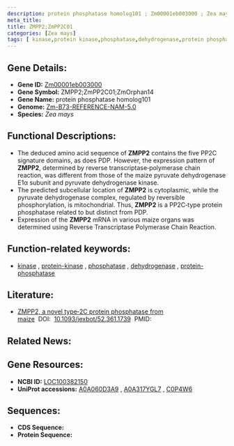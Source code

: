 ```yaml
---
description: protein phosphatase homolog101 ; Zm00001eb003000 ; Zea mays
meta_title:
title: ZMPP2;ZmPP2C01
categories: [Zea mays]
tags: [ kinase,protein kinase,phosphatase,dehydrogenase,protein phosphatase ]
---
```


## Gene Details:
- **Gene ID:**	[Zm00001eb003000](https://www.maizegdb.org/gene_center/gene/Zm00001eb003000)
- **Gene Symbol:** ZMPP2;ZmPP2C01;ZmOrphan14
- **Gene Name:** protein phosphatase homolog101
- **Genome:** [Zm-B73-REFERENCE-NAM-5.0](https://www.maizegdb.org/genome/assembly/Zm-B73-REFERENCE-NAM-5.0)
- **Species:** *Zea mays*

## Functional Descriptions:
   - The deduced amino acid sequence of **ZMPP2** contains the five PP2C signature domains, as does PDP. However, the expression pattern of **ZMPP2**, determined by reverse transcriptase‐polymerase chain reaction, was different from those of the maize pyruvate dehydrogenase E1α subunit and pyruvate dehydrogenase kinase.
   - The predicted subcellular location of **ZMPP2** is cytoplasmic, while the pyruvate dehydrogenase complex, regulated by reversible phosphorylation, is mitochondrial. Thus, **ZMPP2** is a PP2C‐type protein phosphatase related to but distinct from PDP.
   - Expression of the **ZMPP2** mRNA in various maize organs was determined using Reverse Transcriptase Polymerase Chain Reaction.

## Function-related keywords:
- [kinase](/tags/kinase/)&nbsp;,&nbsp;[protein-kinase](/tags/protein-kinase/)&nbsp;,&nbsp;[phosphatase](/tags/phosphatase/)&nbsp;,&nbsp;[dehydrogenase](/tags/dehydrogenase/)&nbsp;,&nbsp;[protein-phosphatase](/tags/protein-phosphatase/)

## Literature:
   - [ZMPP2, a novel type‐2C protein phosphatase from maize]( https://academic.oup.com/jxb/article/52/361/1739/538474?login=true)&nbsp;&nbsp;DOI:&nbsp;&nbsp;[10.1093/jexbot/52.361.1739](https://academic.oup.com/jxb/article/52/361/1739/538474?login=true)&nbsp;&nbsp;PMID:&nbsp;&nbsp;[](https://pubmed.ncbi.nlm.nih.gov//)

## Related News:

## Gene Resources:
- **NCBI ID:**  [LOC100382150](https://www.ncbi.nlm.nih.gov/gene/?term=LOC100382150)
- **UniProt accessions:** [A0A060D3A9](https://www.uniprot.org/uniprotkb/A0A060D3A9/entry)&nbsp;,&nbsp;[A0A317YGL7](https://www.uniprot.org/uniprotkb/A0A317YGL7/entry)&nbsp;,&nbsp;[C0P4W6](https://www.uniprot.org/uniprotkb/C0P4W6/entry)



## Sequences:
- **CDS Sequence:**
- **Protein Sequence:**
